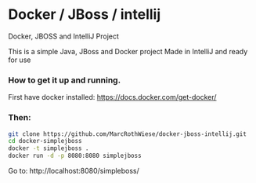 # Docker / JBoss / intellij
Docker, JBOSS and IntelliJ Project

This is a simple Java, JBoss and Docker project
Made in IntelliJ and ready for use

### How to get it up and running.
First have docker installed:
https://docs.docker.com/get-docker/

### Then:

```bash
git clone https://github.com/MarcRothWiese/docker-jboss-intellij.git
cd docker-simplejboss
docker -t simplejboss .
docker run -d -p 8080:8080 simplejboss
```

Go to: http://localhost:8080/simpleboss/
